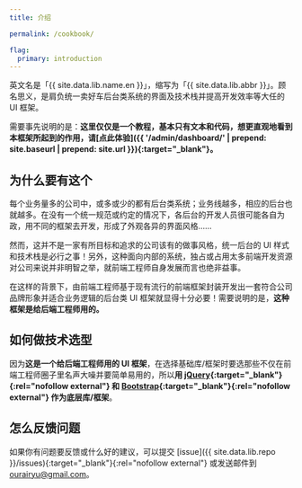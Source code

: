 ```yaml
---
title: 介绍

permalink: /cookbook/

flag:
  primary: introduction
---
```


英文名是「{{ site.data.lib.name.en }}」，缩写为「{{ site.data.lib.abbr }}」。顾名思义，是肩负统一卖好车后台类系统的界面及技术栈并提高开发效率等大任的 UI 框架。

需要事先说明的是：**这里仅仅是一个教程，基本只有文本和代码，想更直观地看到本框架所起到的作用，请[点此体验]({{ '/admin/dashboard/' | prepend: site.baseurl | prepend: site.url }}){:target="_blank"}。**

## 为什么要有这个

每个业务量多的公司中，或多或少的都有后台类系统；业务线越多，相应的后台也就越多。在没有一个统一规范或约定的情况下，各后台的开发人员很可能各自为政，用不同的框架去开发，形成了外观各异的界面风格……

然而，这并不是一家有所目标和追求的公司该有的做事风格，统一后台的 UI 样式和技术栈是必行之事！另外，这种面向内部的系统，独占或占用太多前端开发资源对公司来说并非明智之举，就前端工程师自身发展而言也绝非益事。

在这样的背景下，由前端工程师基于现有流行的前端框架封装开发出一套符合公司品牌形象并适合业务逻辑的后台类 UI 框架就显得十分必要！需要说明的是，**这种框架是给后端工程师用的。**

## 如何做技术选型

因为**这是一个给后端工程师用的 UI 框架**，在选择基础库/框架时要选那些不仅在前端工程师圈子里名声大噪并要简单易用的，所以**用 [jQuery](http://jquery.com){:target="_blank"}{:rel="nofollow external"} 和 [Bootstrap](https://getbootstrap.com/docs/3.3/){:target="_blank"}{:rel="nofollow external"} 作为底层库/框架**。

## 怎么反馈问题

如果你有问题要反馈或什么好的建议，可以提交 [issue]({{ site.data.lib.repo }}/issues){:target="_blank"}{:rel="nofollow external"} 或发送邮件到 <ourairyu@gmail.com>。
